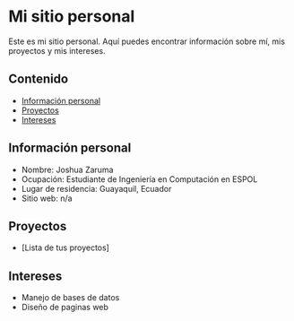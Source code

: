 # Mi sitio personal
Este es mi sitio personal. Aquí puedes encontrar información sobre mí, mis
proyectos y mis intereses.
## Contenido
* [Información personal](#información-personal)
* [Proyectos](#proyectos)
* [Intereses](#intereses)
## Información personal
* Nombre: Joshua Zaruma
* Ocupación: Estudiante de Ingeniería en Computación en ESPOL
* Lugar de residencia: Guayaquil, Ecuador
* Sitio web: n/a
## Proyectos
* [Lista de tus proyectos]
## Intereses
* Manejo de bases de datos
* Diseño de paginas web

